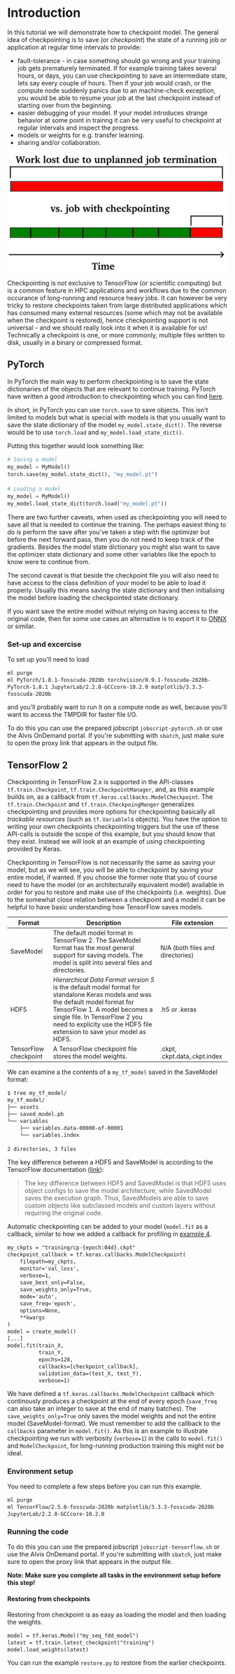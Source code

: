 # Introduction

In this tutorial we will demonstrate how to checkpoint model. The general idea
of checkpointing is to save (or *checkpoint*) the state of a running job or
application at regular time intervals to provide:
* fault-tolerance - in case something should go wrong and your
  training job gets prematurely terminated. If for example training
  takes several hours, or days, you can use checkpointing to save an
  intermediate state, lets say every couple of hours. Then if your job would crash,
  or the compute node suddenly panics due to an machine-check exception, you would
  be able to resume your job at the last checkpoint instead of starting over from
  the beginning.
* easier debugging of your model. If your model introduces strange behavior at
  some point in trainng it can be very useful to checkpoint at regular
  intervals and inspect the progress.
* models or weights for e.g. transfer learning.
* sharing and/or collaboration.

![Checkpointing illustration](checkpointing.png)

Checkpointing is not exclusive to TensorFlow (or scientific computing) but is a
common feature in HPC applications and workflows due to the common occurance of
long-running and resource heavy jobs. It can however be very tricky to restore
checkpoints taken from large distributed applications which has consumed many
external resources (some which may not be available when the checkpoint is
restored), hence checkpointing support is not universal - and we should really
look into it when it is available for us! Technically a checkpoint is one, or
more commonly, multiple files written to disk, usually in a binary or
compressed format.

## PyTorch
In PyTorch the main way to perform checkpointing is to save the state
dictionaries of the objects that are relevant to continue training. PyTorch have
written a good introduction to checkpointing which you can find
[here](https://pytorch.org/tutorials/beginner/saving_loading_models.html).

In short, in PyTorch you can use `torch.save` to save objects. This isn't
limited to models but what is special with models is that you usually want to
save the state dictionary of the model `my_model.state_dict()`. The reverse
would be to use `torch.load` and `my_model.load_state_dict()`.

Putting this together would look something like:
```python
# Saving a model
my_model = MyModel()
torch.save(my_model.state_dict(), "my_model.pt")

# Loading a model
my_model = MyModel()
my_model.load_state_dict(torch.load("my_model.pt"))
```

There are two further caveats, when used as checkpointing you will need to save
all that is needed to continue the training. The perhaps easiest thing to do is
perform the save after you've taken a step with the optimizer but before the
next forward pass, then you do not need to keep track of the gradients. Besides
the model state dictionary you might also want to save the optimizer state
dictionary and some other variables like the epoch to know were to continue
from. 

The second caveat is that beside the checkpoint file you will also need to have
access to the class definition of your model to be able to load it properly.
Usually this means saving the state dictionary and then initialising the model
before loading the checkpointed state dictionary.

If you want save the entire model without relying on having access to the
original code, then for some use cases an alternative is to export it to
[ONNX](https://pytorch.org/docs/stable/onnx.html) or similar. 

### Set-up and excercise
To set up you'll need to load
```
ml purge
ml PyTorch/1.8.1-fosscuda-2020b torchvision/0.9.1-fosscuda-2020b-PyTorch-1.8.1 JupyterLab/2.2.8-GCCcore-10.2.0 matplotlib/3.3.3-fosscuda-2020b
```
and you'll probably want to run it on a compute node as well, because you'll want to access the TMPDIR for faster file I/O.

To do this you can use the prepared jobscript `jobscript-pytorch.sh` or use the
Alvis OnDemand portal. If you're submitting with `sbatch`, just make sure to
open the proxy link that appears in the output file.

## TensorFlow 2
Checkpointing in TensorFlow 2.x is supported in the API-classes
`tf.train.Checkpoint`, `tf.train.CheckpointManager`, and, as this example
builds on, as a callback from `tf.keras.callbacks.ModelCheckpoint`. The
`tf.train.Checkpoint` and `tf.train.CheckpoingManger` generalizes checkpointing
and provides more options for checkpointing basically all *trackable resources*
(such as `tf.Variablel`s objects). You have the option to writing your own
checkpoints checkpointing triggers but the use of these API-calls is outside
the scope of this example, but you should know that they exist. Instead we will
look at an example of using checkpointing provided by Keras.

Checkpointing in TensorFlow is not necessarily the same as saving your model,
but as we will see, you will be able to checkpoint by saving your entire model,
if wanted. If you choose the former note that you of course need to have the
model (or an architecturally equivalent model) available in order for you to
restore and make use of the checkpoints (i.e. weights). Due to the somewhat
close relation between a checkpoint and a model it can be helpful to
have basic understanding how TensorFlow saves models.

| Format    | Description | File extension |
| --------- | ----------- |----------------|
| SaveModel | The default model format in TensorFlow 2. The SaveModel format has the most general support for saving models. The model is split into several files and directories. | N/A (both files and directories) |
| HDF5      | *Hierarchical Data Format version 5* is the default model format for standalone Keras models and was the default model format for TensorFlow 1. A model becomes a single file. In TensorFlow 2 you need to explicity use the HDF5 file extension to save your model as HDF5. | .h5 or .keras |
| TensorFlow checkpoint | A TensorFlow checkpoint file stores the model weights. | .ckpt, .ckpt.data,.ckpt.index | 

We can examine a the contents of a `my_tf_model` saved in the SaveModel format:
```
$ tree my_tf_model/
my_tf_model/
├── assets
├── saved_model.pb
└── variables
    ├── variables.data-00000-of-00001
    └── variables.index

2 directories, 3 files
```

The key difference between a HDF5 and SaveModel is according to the TensorFlow
documentation
([link](https://www.tensorflow.org/tutorials/keras/save_and_load#manually_save_weights)):
>The key difference between HDF5 and SavedModel is that HDF5 uses object
>configs to save the model architecture, while SavedModel saves the execution
>graph. Thus, SavedModels are able to save custom objects like subclassed
>models and custom layers without requiring the original code.

Automatic checkpointing can be added to your model (`model.fit` as a callback,
similar to how we added a callback for profiling in [example
4](https://github.com/c3se/alvis-intro/tree/main/tutorial/ex5).

```
my_ckpts = "training/cp-{epoch:04d}.ckpt"
checkpoint_callback = tf.keras.callbacks.ModelCheckpoint(
    filepath=my_ckpts,
    monitor='val_loss',
    verbose=1,
    save_best_only=False,
    save_weights_only=True,
    mode='auto',
    save_freq='epoch',
    options=None,
    **kwargs
)
model = create_model()
[...]
model.fit(train_X,
          train_Y,
          epochs=128, 
          callbacks=[checkpoint_callback],
          validation_data=(test_X, test_Y),
          verbose=1)
```

We have defined a `tf.keras.callbacks.ModelCheckpoint` callback which
continously produces a checkpoint at the end of every epoch (`save_freq` can
also take an integer to save at the end of <int> many batches). The
`save_weights_only=True` only saves the model weights and not the entire model
(SaveModel-format). We must remember to add the callback to the `callbacks`
parameter in `model.fit()`. As this is an example to illustrate checkpointing
we run with verbosity (`verbose=1`) in the calls to `model.fit()` and
`ModelCheckpoint`, for long-running production training this might not be
ideal.

### Environment setup
You need to complete a few steps before you can run this example.
```
ml purge
ml TensorFlow/2.5.0-fosscuda-2020b matplotlib/3.3.3-fosscuda-2020b JupyterLab/2.2.8-GCCcore-10.2.0
```

### Running the code
To do this you can use the prepared jobscript `jobscript-tensorflow.sh` or use the
Alvis OnDemand portal. If you're submitting with `sbatch`, just make sure to
open the proxy link that appears in the output file.

**Note: Make sure you complete all tasks in the environment setup before this step!**

#### Restoring from checkpoints
Restoring from checkpoint is as easy as loading the model and then loading the weights.
```
model = tf.keras.Model("my_seq_fdd_model")
latest = tf.train.latest_checkpoint("training")
model.load_weights(latest)
```
You can run the example `restore.py` to restore from the earlier checkpoints.
